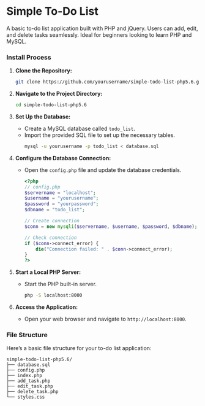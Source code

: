 # Simple To-Do List
A basic to-do list application built with PHP and jQuery. Users can add, edit, and delete tasks seamlessly. Ideal for beginners looking to learn PHP and MySQL.

### Install Process

1. **Clone the Repository:**
   ```sh
   git clone https://github.com/yourusername/simple-todo-list-php5.6.git
   ```

2. **Navigate to the Project Directory:**
   ```sh
   cd simple-todo-list-php5.6
   ```

3. **Set Up the Database:**
   - Create a MySQL database called `todo_list`.
   - Import the provided SQL file to set up the necessary tables.
     ```sh
     mysql -u yourusername -p todo_list < database.sql
     ```

4. **Configure the Database Connection:**
   - Open the `config.php` file and update the database credentials.
     ```php
     <?php
     // config.php
     $servername = "localhost";
     $username = "yourusername";
     $password = "yourpassword";
     $dbname = "todo_list";

     // Create connection
     $conn = new mysqli($servername, $username, $password, $dbname);

     // Check connection
     if ($conn->connect_error) {
         die("Connection failed: " . $conn->connect_error);
     }
     ?>
     ```

5. **Start a Local PHP Server:**
   - Start the PHP built-in server.
     ```sh
     php -S localhost:8000
     ```

6. **Access the Application:**
   - Open your web browser and navigate to `http://localhost:8000`.
   
### File Structure

Here’s a basic file structure for your to-do list application:

```
simple-todo-list-php5.6/
├── database.sql
├── config.php
├── index.php
├── add_task.php
├── edit_task.php
├── delete_task.php
└── styles.css
```

